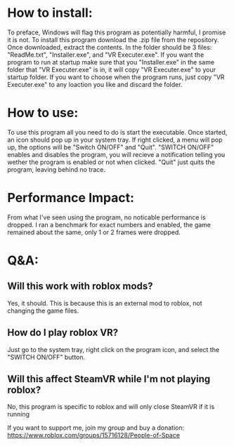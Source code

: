 # How to install:
To preface, Windows will flag this program as potentially harmful, I promise it is not. To install this program download the .zip file from the repository. Once downloaded, extract the contents. In the folder should be 3 files: "ReadMe.txt", "Installer.exe", and "VR Executer.exe". If you want the program to run at startup make sure that you "Installer.exe" in the same folder that "VR Executer.exe" is in, it will copy "VR Executer.exe" to your startup folder. If you want to choose when the program runs, just copy "VR Executer.exe" to any loaction you like and discard the folder. 

# How to use:
To use this program all you need to do is start the executable. Once started, an icon should pop up in your system tray. If right clicked, a menu will pop up, the options will be "Switch ON/OFF" and "Quit". "SWITCH ON/OFF" enables and disables the program, you will recieve a notification telling you wether the program is enabled or not when clicked. "Quit" just quits the program, leaving behind no trace.

# Performance Impact:
From what I've seen using the program, no noticable performance is dropped. I ran a benchmark for exact numbers and enabled, the game remained about the same, only 1 or 2 frames were dropped. 

# Q&A:
## Will this work with roblox mods?
Yes, it should. This is because this is an external mod to roblox, not changing the game files.

## How do I play roblox VR?
Just go to the system tray, right click on the program icon, and select the "SWITCH ON/OFF" button.

## Will this affect SteamVR while I'm not playing roblox?
No, this program is specific to roblox and will only close SteamVR if it is running



If you want to support me, join my group and buy a donation: https://www.roblox.com/groups/15716128/People-of-Space
